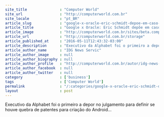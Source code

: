 ```yaml
---
site_title               : "Computer World"
site_url                 : "http://computerworld.com.br"
site_locale              : "pt_BR"
article_slug             : "google-x-oracle-eric-schmidt-depoe-em-caso-de-violacao-de-patentes-java"
article_title            : "Google x Oracle: Eric Schmidt depõe em caso de violação de patentes Java"
article_image            : "http://computerworld.com.br/sites/beta.computerworld.com.br/files/news_articles/eri_schimdt.jpg"
article_url              : "http://computerworld.com.br/storage"
article_published_at     : "2016-05-11T12:43:32-03:00"
article_description      : "Executivo da Alphabet foi o primeiro a depor no julgamento para definir se houve quebra de patentes para criação do Android..."
article_author_name      : "IDG News Servic"
article_author_image     : null
article_author_biography : null
article_author_profile   : "http://computerworld.com.br/autor/idg-news-service"
article_author_facebook  : null
article_author_twitter   : null
category                 : ['business']
tags                     : ['Computer World']
permalink                : "/:categories/google-x-oracle-eric-schmidt-depoe-em-caso-de-violacao-de-patentes-java/"
layout                   : post
---
```


Executivo da Alphabet foi o primeiro a depor no julgamento para definir se houve quebra de patentes para criação do Android...
